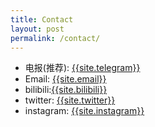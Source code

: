 ```yaml
---
title: Contact
layout: post
permalink: /contact/
---
```



- 电报(推荐): <a href="mailto:{{site.email}}">{{site.telegram}}</a>
- Email: <a href="mailto:{{site.email}}">{{site.email}}</a>
- bilibili:<a href="mailto:{{site.email}}">{{site.bilibili}}</a>
- twitter: <a href="mailto:{{site.email}}">{{site.twitter}}</a>
- instagram: <a href="mailto:{{site.email}}">{{site.instagram}}</a>
